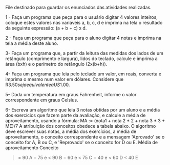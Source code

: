 File destinado para guardar os enunciados das atividades realizadas.

1 - Faça um programa que peça para o usuário digitar 4 valores inteiros, coloque estes valores nas variáveis a, b,
c, d e imprima na tela o resultado da seguinte expressão: (a + b + c) x d.

2 - Faça um programa que peça para o aluno digitar 4 notas e imprima na tela a média deste aluno.

3- Faça um programa que, a partir da leitura das medidas dos lados de um retângulo (comprimento e largura), lidos do teclado, calcule e imprima a área (bxh) e o perímetro do retângulo (2x(b+h)).

4- Faça um programa que leia pelo teclado um valor, em reais, converta e imprima o mesmo num valor em dólares.
Considere que R$3.50 seja equivalente a US$1.00.

5- Dada um temperatura em graus Fahrenheit, informe o valor correspondente em graus Celsius.

6-  Escreva um algoritmo que leia 3 notas obtidas por um aluno e a média dos exercícios que fazem parte da avaliação, e calcule a média de aproveitamento, usando a fórmula:
MA := (nota1 + nota 2 * 2 + nota 3 * 3 + ME)/7
A atribuição dos conceitos obedece a tabela abaixo. O algoritmo deve escrever suas notas, a média dos exercícios, a média de aproveitamento, o conceito correspondente e a mensagem 'Aprovado' se o conceito for A, B ou C, e 'Reprovado' se o conceito for D ou E. Média de aproveitamento Conceito
>= 90 A
>= 75 e < 90 B
>= 60 e < 75 C
>= 40 e < 60 D
< 40 E 